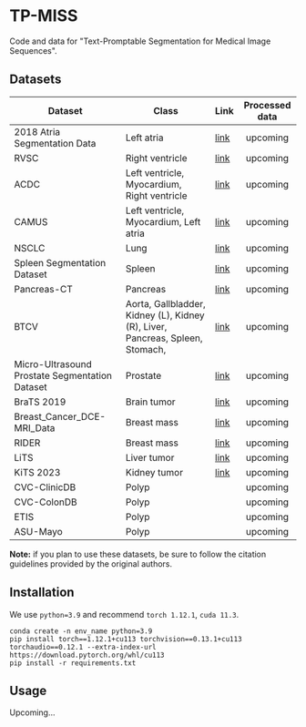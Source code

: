 # TP-MISS

Code and data for "Text-Promptable Segmentation for Medical Image Sequences". 

## Datasets
| Dataset                                        | Class                                                                                 | Link                                                                                   | Processed data |
|------------------------------------------------|---------------------------------------------------------------------------------------|----------------------------------------------------------------------------------------|:----------------:|
| 2018 Atria Segmentation Data                   | Left atria                                                                            | [link](https://www.cardiacatlas.org/atriaseg2018-challenge/atria-seg-data/)            |    upcoming    |
| RVSC                                           | Right ventricle                                                                       | [link](https://rvsc.projets.litislab.fr/)                                              |    upcoming    |
| ACDC                                           | Left ventricle,  Myocardium,  Right ventricle                                         | [link](https://www.creatis.insa-lyon.fr/Challenge/acdc/index.html)                     |    upcoming    |
| CAMUS                                          | Left ventricle,  Myocardium,  Left atria                                              | [link](https://www.creatis.insa-lyon.fr/Challenge/camus/databases.html)                |    upcoming    |
| NSCLC                                          | Lung                                                                                  | [link](https://wiki.cancerimagingarchive.net/pages/viewpage.action?pageId=68551327)    |    upcoming    |
| Spleen Segmentation Dataset                    | Spleen                                                                                | [link](https://ieeexplore.ieee.org/document/9112221)                                   |    upcoming    |
| Pancreas-CT                                    | Pancreas                                                                              | [link](https://www.cancerimagingarchive.net/collection/pancreas-ct/)                   |    upcoming    |
| BTCV                                           | Aorta,  Gallbladder,  Kidney (L),  Kidney (R),  Liver,  Pancreas,  Spleen,  Stomach,  | [link](https://www.synapse.org/#!Synapse:syn3193805/wiki/217789)                       |    upcoming    |
| Micro-Ultrasound Prostate Segmentation Dataset | Prostate                                                                              | [link](https://github.com/mirthAI/MicroSegNet)                                         |    upcoming    |
| BraTS 2019                                     | Brain tumor                                                                           | [link](https://www.kaggle.com/datasets/aryashah2k/brain-tumor-segmentation-brats-2019) |    upcoming    |
| Breast_Cancer_DCE-MRI_Data                     | Breast mass                                                                           | [link](https://zenodo.org/records/8068383)                                             |    upcoming    |
| RIDER                                          | Breast mass                                                                           | [link](https://www.cancerimagingarchive.net/collection/rider-breast-mri/)              |    upcoming    |
| LiTS                                           | Liver tumor                                                                           | [link](https://competitions.codalab.org/competitions/17094)                            |    upcoming    |
| KiTS 2023                                      | Kidney tumor                                                                          | [link](https://kits-challenge.org/kits23/)                                             |    upcoming    |
| CVC-ClinicDB                                   | Polyp                                                                                 |                                                                                        |    upcoming    |
| CVC-ColonDB                                    | Polyp                                                                                 |                                                                                        |    upcoming    |
| ETIS                                           | Polyp                                                                                 |                                                                                        |    upcoming    |
| ASU-Mayo                                       | Polyp                                                                                 |                                                                                        |    upcoming    |


**Note:** if you plan to use these datasets, be sure to follow the citation guidelines provided by the original authors.

## Installation
We use `python=3.9` and recommend `torch 1.12.1`, `cuda 11.3`.

    conda create -n env_name python=3.9
    pip install torch==1.12.1+cu113 torchvision==0.13.1+cu113 torchaudio==0.12.1 --extra-index-url https://download.pytorch.org/whl/cu113
    pip install -r requirements.txt

## Usage
Upcoming...

